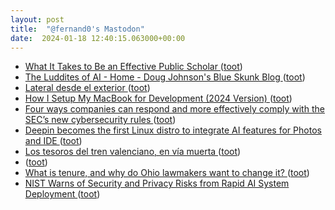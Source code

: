 ```yaml
---
layout: post
title:  "@fernand0's Mastodon"
date:  2024-01-18 12:40:15.063000+00:00
---
```

*  [What It Takes to Be an Effective Public Scholar ](https://www.educationnext.org/what-it-takes-to-be-an-effective-public-scholar) ([toot](https://mastodon.social/@fernand0/111776996724648679))
*  [The Luddites of AI - Home - Doug Johnson's Blue Skunk Blog ](http://doug-johnson.squarespace.com/blue-skunk-blog/2024/1/5/the-luddites-of-ai.htm) ([toot](https://mastodon.social/@fernand0/111776795987167082))
*  [Lateral desde el exterior  ](https://www.flickr.com/photos/fernand0/53457114521/) ([toot](https://mastodon.social/@fernand0/111776742659169328))
*  [How I Setup My MacBook for Development (2024 Version) ](https://medium.com/codex/how-i-setup-my-macbook-for-development-2024-version-8f55b535d6f) ([toot](https://mastodon.social/@fernand0/111776675683848159))
*  [Four ways companies can respond and more effectively comply with the SEC’s new cybersecurity rules ](https://www.scmagazine.com/perspective/four-ways-companies-can-respond-and-more-effectively-comply-with-the-secs-new-cybersecurity-rule) ([toot](https://mastodon.social/@fernand0/111776567966735684))
*  [Deepin becomes the first Linux distro to integrate AI features for Photos and IDE ](https://news.itsfoss.com/deepin-linux-distro-ai) ([toot](https://mastodon.social/@fernand0/111776555210232895))
*  [Los tesoros del tren valenciano, en vía muerta ](https://www.lasprovincias.es/culturas/tesoros-tren-media-decada-via-muerta-20231229140251-nt.htm) ([toot](https://mastodon.social/@fernand0/111776314911824244))
*  [ ](https://mastodon.social/@DekaBlack) ([toot](https://mastodon.social/@fernand0/111776239112161343))
*  [What is tenure, and why do Ohio lawmakers want to change it? ](https://eu.dispatch.com/story/news/education/2023/04/29/what-is-tenure-and-why-do-ohio-lawmakers-want-to-change-it/70092936007) ([toot](https://mastodon.social/@fernand0/111776141719586878))
*  [NIST Warns of Security and Privacy Risks from Rapid AI System Deployment ](https://thehackernews.com/2024/01/nist-warns-of-security-and-privacy.htm) ([toot](https://mastodon.social/@fernand0/111774661221998599))
